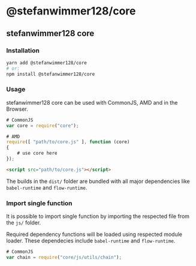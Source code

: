 # @stefanwimmer128/core

## stefanwimmer128 core

### Installation

``` bash
yarn add @stefanwimmer128/core
# or:
npm install @stefanwimmer128/core
```

### Usage

stefanwimmer128 core can be used with CommonJS, AMD and in the Browser.

``` javascript
# CommonJS
var core = require("core");
```

``` javascript
# AMD
require([ "path/to/core.js" ], function (core)
{
    # use core here
});
```

``` html
<script src="path/to/core.js"></script>
```

The builds in the `dist/` folder are bundled with all major dependencies like `babel-runtime` and `flow-runtime`.

### Import single function

It is possible to import single function by importing the respected file from the `js/` folder.

Required dependency functions will be loaded using respected module loader. These dependecies include `babel-runtime` and `flow-runtime`.

``` javascript
# CommonJS
var chain = require("core/js/utils/chain");
```
